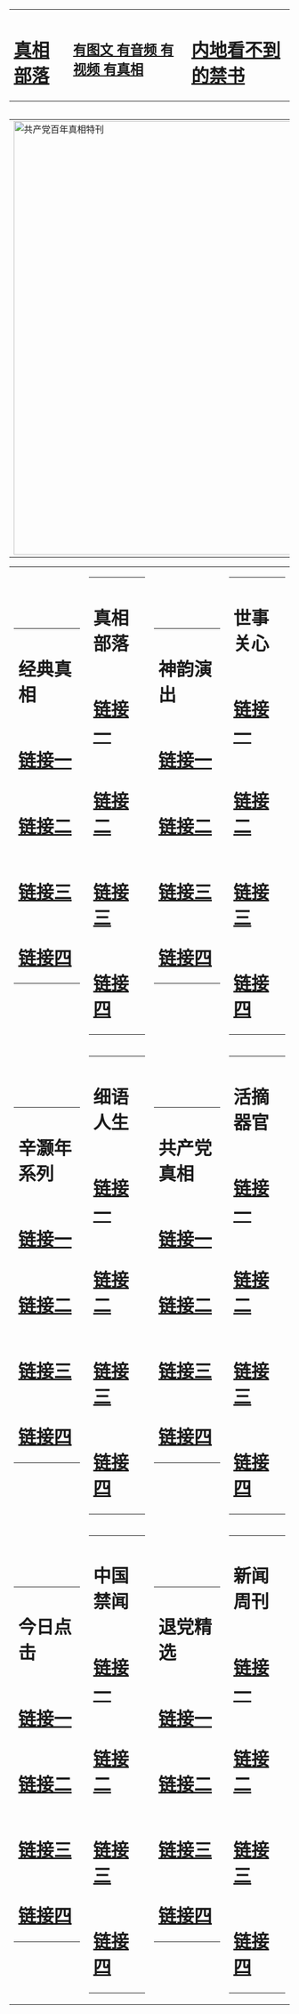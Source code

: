 <table><tr><td><H1><a href="http://t.cn/RXHgo6w">真相部落</a></H1></td><td><H2><a href="http://t.cn/RXHgKiO">有图文 有音频 有视频 有真相</a></H2><td><H1><a href="http://t.cn/RXHg9hz"> 内地看不到的禁书</a></H1></td></table><table><table><tr><td><a href="http://t.cn/RXHgXBw"><img src="http://8274.76.wovensphere.com/zx/bngcd/gcdbnzx.jpg" width="780"  border="0" alt="共产党百年真相特刊"></a></td></tr></table><table><tr><td><table><tr><td ><h1>经典真相</h1></td></tr><tr><td><h1>  <a href="http://t.cn/RXHgoxj" target=_blank>链接一</a>  </h1></td></tr><tr><td><h1>  <a href="http://t.cn/RXHgoau" target=_blank>链接二</a>  </h1></td></tr><tr><td><h1>  <a href="http://t.cn/RXHgoKJ" target=_blank>链接三</a>  </h1></td></tr><tr><td><h1>  <a href="http://po.st/2gQNn8" target=_blank>链接四</a>  </h1></td></tr></table></td><td><table><tr><td ><h1>真相部落</h1></td></tr><tr><td><h1>  <a href="http://t.cn/RXHgont" target=_blank>链接一</a>  </h1></td></tr><tr><td><h1>  <a href="http://t.cn/RXHgi3Q" target=_blank>链接二</a>  </h1></td></tr><tr><td><h1>  <a href="http://t.cn/RXHgKAt" target=_blank>链接三</a>  </h1></td></tr><tr><td><h1>  <a href="http://t.cn/RXHgKqZ" target=_blank>链接四</a>  </h1></td></tr></table></td><td><table><tr><td ><h1>神韵演出</h1></td></tr><tr><td><h1>  <a href="http://t.cn/RXHgKxI" target=_blank>链接一</a>  </h1></td></tr><tr><td><h1>  <a href="http://t.cn/RXHgKav" target=_blank>链接二</a>  </h1></td></tr><tr><td><h1>  <a href="http://po.st/uZjZDb" target=_blank>链接三</a>  </h1></td></tr><tr><td><h1>  <a href="http://t.cn/RXHgKxI" target=_blank>链接四</a>  </h1></td></tr></table></td><td><table><tr><td ><h1>世事关心</h1></td></tr><tr><td><h1>  <a href="http://t.cn/RXHg63r" target=_blank>链接一</a>  </h1></td></tr><tr><td><h1>  <a href="http://t.cn/RXHgK8N" target=_blank>链接二</a>  </h1></td></tr><tr><td><h1>  <a href="http://po.st/jR6JNL" target=_blank>链接三</a>  </h1></td></tr><tr><td><h1>  <a href="http://t.cn/RXHg6lw" target=_blank>链接四</a>  </h1></td></tr></table></td></tr><tr><td><table><tr><td ><h1>辛灏年系列</h1></td></tr><tr><td><h1>  <a href="http://t.cn/RXHgKsr" target=_blank>链接一</a>  </h1></td></tr><tr><td><h1>  <a href="http://t.cn/RXHg9zc" target=_blank>链接二</a>  </h1></td></tr><tr><td><h1>  <a href="http://po.st/QmJJHN" target=_blank>链接三</a>  </h1></td></tr><tr><td><h1>  <a href="http://po.st/aOiepI" target=_blank>链接四</a>  </h1></td></tr></table></td><td><table><tr><td ><h1>细语人生</h1></td></tr><tr><td><h1>  <a href="http://t.cn/RXHg9JO" target=_blank>链接一</a>  </h1></td></tr><tr><td><h1>  <a href="http://t.cn/RXHg96H" target=_blank>链接二</a>  </h1></td></tr><tr><td><h1>  <a href="http://po.st/16KnQa" target=_blank>链接三</a>  </h1></td></tr><tr><td><h1>  <a href="http://po.st/j1fVuN" target=_blank>链接四</a>  </h1></td></tr></table></td><td><table><tr><td ><h1>共产党真相</h1></td></tr><tr><td><h1>  <a href="http://t.cn/RXHgXBw" target=_blank>链接一</a>  </h1></td></tr><tr><td><h1>  <a href="http://t.cn/RXHg9uG" target=_blank>链接二</a>  </h1></td></tr><tr><td><h1>  <a href="http://po.st/m4OXjd" target=_blank>链接三</a>  </h1></td></tr><tr><td><h1>  <a href="http://po.st/jivJp1" target=_blank>链接四</a>  </h1></td></tr></table></td><td><table><tr><td ><h1>活摘器官</h1></td></tr><tr><td><h1>  <a href="http://t.cn/RXHgC2h" target=_blank>链接一</a>  </h1></td></tr><tr><td><h1>  <a href="http://t.cn/RXHgCyj" target=_blank>链接二</a>  </h1></td></tr><tr><td><h1>  <a href="http://po.st/IrI5jU" target=_blank>链接三</a>  </h1></td></tr><tr><td><h1>  <a href="http://po.st/bxFRx2" target=_blank>链接四</a>  </h1></td></tr></table></td></tr><tr><td><table><tr><td ><h1>今日点击</h1></td></tr><tr><td><h1>  <a href="http://t.cn/RXHgC9G" target=_blank>链接一</a>  </h1></td></tr><tr><td><h1>  <a href="http://t.cn/RXHgCNo" target=_blank>链接二</a>  </h1></td></tr><tr><td><h1>  <a href="http://t.cn/RXHgC08" target=_blank>链接三</a>  </h1></td></tr><tr><td><h1>  <a href="http://po.st/iilWwR" target=_blank>链接四</a>  </h1></td></tr></table></td><td><table><tr><td ><h1>中国禁闻</h1></td></tr><tr><td><h1>  <a href="http://t.cn/RXHgCrO" target=_blank>链接一</a>  </h1></td></tr><tr><td><h1>  <a href="http://t.cn/RXHgCgH" target=_blank>链接二</a>  </h1></td></tr><tr><td><h1>  <a href="http://t.cn/RXHgak1" target=_blank>链接三</a>  </h1></td></tr><tr><td><h1>  <a href="http://po.st/e0Y3W2" target=_blank>链接四</a>  </h1></td></tr></table></td><td><table><tr><td ><h1>退党精选</h1></td></tr><tr><td><h1>  <a href="http://t.cn/RXHgN5x" target=_blank>链接一</a>  </h1></td></tr><tr><td><h1>  <a href="http://t.cn/RXHgNV4" target=_blank>链接二</a>  </h1></td></tr><tr><td><h1>  <a href="http://t.cn/RXHgScT" target=_blank>链接三</a>  </h1></td></tr><tr><td><h1>  <a href="http://po.st/TFCty6" target=_blank>链接四</a>  </h1></td></tr></table></td><td><table><tr><td ><h1>新闻周刊</h1></td></tr><tr><td><h1>  <a href="http://t.cn/RXHgNWr" target=_blank>链接一</a>  </h1></td></tr><tr><td><h1>  <a href="http://t.cn/RXHgNYi" target=_blank>链接二</a>  </h1></td></tr><tr><td><h1>  <a href="http://po.st/e5oZCg" target=_blank>链接三</a>  </h1></td></tr><tr><td><h1>  <a href="http://po.st/F2aWFH" target=_blank>链接四</a>  </h1></td></tr></table></td></tr></table>
